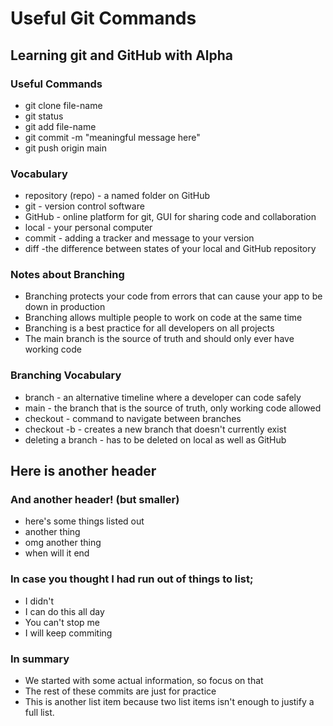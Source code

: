 # Useful Git Commands

## Learning git and GitHub with Alpha

### Useful Commands
- git clone file-name
- git status
- git add file-name
- git commit -m "meaningful message here"
- git push origin main

### Vocabulary
- repository (repo) - a named folder on GitHub
- git - version control software
- GitHub - online platform for git, GUI for sharing code and collaboration
- local - your personal computer
- commit - adding a tracker and message to your version
- diff -the difference between states of your local and GitHub repository

### Notes about Branching
- Branching protects your code from errors that can cause your app to be down in production
- Branching allows multiple people to work on code at the same time
- Branching is a best practice for all developers on all projects
- The main branch is the source of truth and should only ever have working code

### Branching Vocabulary 
- branch - an alternative timeline where a developer can code safely
- main - the branch that is the source of truth, only working code allowed
- checkout - command to navigate between branches
- checkout -b - creates a new branch that doesn't currently exist
- deleting a branch - has to be deleted on local as well as GitHub

## Here is another header

### And another header! (but smaller)
- here's some things listed out
- another thing
- omg another thing
- when will it end

### In case you thought I had run out of things to list;
- I didn't
- I can do this all day
- You can't stop me
- I will keep commiting

### In summary
- We started with some actual information, so focus on that
- The rest of these commits are just for practice 
- This is another list item because two list items isn't enough to justify a full list.
